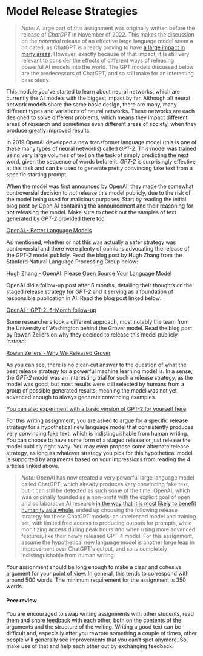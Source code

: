 
# Model Release Strategies

> *Note:* A large part of this assignment was originally written before the
release of *ChatGPT* in November of 2022. This makes the discussion on the
*potential* release of an effective large language model seem a bit dated, as
ChatGPT is already proving to have [a large impact in many areas](https://blog.gitnux.com/chat-gpt-statistics/).
However, exactly because of that impact, it is still very relevant to consider
the effects of different ways of releasing powerful AI models into the world.
The GPT models discussed below are the predecessors of ChatGPT, and so still
make for an interesting case study.

This module you've started to learn about neural networks, which are currently
the AI models with the biggest impact by far. Although all neural network
models share the same basic design, there are many, many different types and
variations of neural networks. These networks are each designed to solve
different problems, which means they impact different areas of research and
sometimes even different areas of society, when they produce greatly improved
results.

In 2019 OpenAI developed a new transformer language model (this is one of these
many types of neural networks) called *GPT-2*. This model was trained using
very large volumes of text on the task of simply predicting the next word,
given the sequence of words before it. *GPT-2* is surprisingly effective at
this task and can be used to generate pretty convincing fake text from a
specific starting prompt.

When the model was first announced by OpenAI, they made the somewhat
controversial decision to *not* release this model publicly, due to the risk of
the model being used for malicious purposes. Start by reading the initial blog
post by Open AI containing the announcement and their reasoning for not
releasing the model. Make sure to check out the samples of text generated by
*GPT-2* provided there too:

[OpenAI - Better Language Models](https://openai.com/blog/better-language-models/)

As mentioned, whether or not this was actually a safer strategy was
controversial and there were plenty of opinions advocating the release of the
GPT-2 model publicly. Read the blog post by Hugh Zhang from the Stanford
Natural Language Processing Group below:

[Hugh Zhang - OpenAI: Please Open Source Your Language Model](https://thegradient.pub/openai-please-open-source-your-language-model/)

OpenAI did a follow-up post after 6 months, detailing their thoughts on the
staged release strategy for *GPT-2* and it serving as a foundation of
responsible publication in AI. Read the blog post linked below:

[OpenAI - GPT-2: 6-Month follow-up](https://openai.com/blog/gpt-2-6-month-follow-up/)

Some researchers took a different approach, most notably the team from the
University of Washington behind the Grover model. Read the blog post by Rowan
Zellers on why they decided to release this model publicly instead:

[Rowan Zellers - Why We Released Grover](https://thegradient.pub/why-we-released-grover/)

As you can see, there is no clear-cut answer to the question of what the best
release strategy for a powerful machine learning model is. In a sense, the
*GPT-2* model was an interesting trial for such a release strategy, as the
model was good, but most results were still selected by humans from a group of
possible generated results, meaning the model was not yet advanced enough to
always generate convincing examples.

[You can also experiment with a basic version of GPT-2 for yourself here](https://bellard.org/textsynth/)

For this writing assignment, you are asked to argue for a specific release
strategy for a hypothetical new language model that consistently produces very
convincing fake text, which is indistinguishable from human writing. You can
choose to have some form of a staged release or just release the model publicly
right away. You may even propose some alternate release strategy, as long as
whatever strategy you pick for this hypothetical model is supported by
arguments based on your impressions from reading the 4 articles linked above.

> *Note:* OpenAI has now created a very powerful large language model
called ChatGPT, which already produces very convincing fake text, but it can
still be detected as such some of the time. OpenAI, which was originally
founded as a non-profit with the explicit goal of open and collaborative AI
research [in the way that it is most likely to benefit humanity as a
whole](https://openai.com/blog/introducing-openai), ended up choosing the
following release strategy for these ChatGPT models: an unreleased model and
training set, with limited free access to producing outputs for prompts, while
monitizing access during peak hours and when using more advanced features, like
their newly released GPT-4 model. For this assignment, assume the hypothetical
new language model is another large leap in improvement over ChatGPT's output,
and so is completely indistinguishable from human writing.

Your assignment should be long enough to make a clear and cohesive argument for
your point of view. In general, this tends to correspond with around 500 words. 
The minimum requirement for the assignment is 350 words.

#### Peer review

You are encouraged to swap writing assignments with other students, read them
and share feedback with each other, both on the contents of the arguments and
the structure of the writing. Writing a good text can be difficult and,
especially after you rewrote something a couple of times, other people will
generally see improvements that you can't spot anymore. So, make use of that
and help each other out by exchanging feedback.

